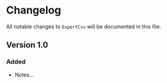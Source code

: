 # Changelog

All notable changes to `ExportCsv` will be documented in this file.

## Version 1.0

### Added
- Notes...
